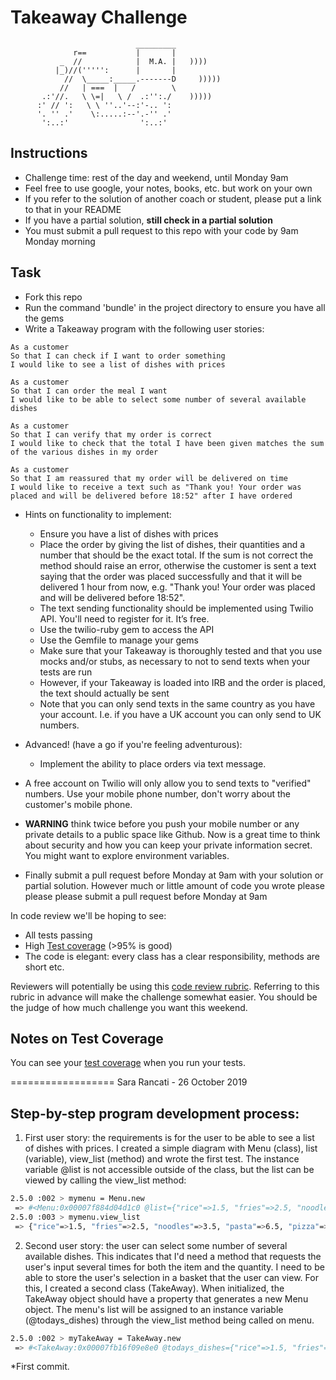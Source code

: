 Takeaway Challenge
==================
```
                            _________
              r==           |       |
           _  //            |  M.A. |   ))))
          |_)//(''''':      |       |
            //  \_____:_____.-------D     )))))
           //   | ===  |   /        \
       .:'//.   \ \=|   \ /  .:'':./    )))))
      :' // ':   \ \ ''..'--:'-.. ':
      '. '' .'    \:.....:--'.-'' .'
       ':..:'                ':..:'

 ```

Instructions
-------

* Challenge time: rest of the day and weekend, until Monday 9am
* Feel free to use google, your notes, books, etc. but work on your own
* If you refer to the solution of another coach or student, please put a link to that in your README
* If you have a partial solution, **still check in a partial solution**
* You must submit a pull request to this repo with your code by 9am Monday morning

Task
-----

* Fork this repo
* Run the command 'bundle' in the project directory to ensure you have all the gems
* Write a Takeaway program with the following user stories:

```
As a customer
So that I can check if I want to order something
I would like to see a list of dishes with prices

As a customer
So that I can order the meal I want
I would like to be able to select some number of several available dishes

As a customer
So that I can verify that my order is correct
I would like to check that the total I have been given matches the sum of the various dishes in my order

As a customer
So that I am reassured that my order will be delivered on time
I would like to receive a text such as "Thank you! Your order was placed and will be delivered before 18:52" after I have ordered
```

* Hints on functionality to implement:
  * Ensure you have a list of dishes with prices
  * Place the order by giving the list of dishes, their quantities and a number that should be the exact total. If the sum is not correct the method should raise an error, otherwise the customer is sent a text saying that the order was placed successfully and that it will be delivered 1 hour from now, e.g. "Thank you! Your order was placed and will be delivered before 18:52".
  * The text sending functionality should be implemented using Twilio API. You'll need to register for it. It’s free.
  * Use the twilio-ruby gem to access the API
  * Use the Gemfile to manage your gems
  * Make sure that your Takeaway is thoroughly tested and that you use mocks and/or stubs, as necessary to not to send texts when your tests are run
  * However, if your Takeaway is loaded into IRB and the order is placed, the text should actually be sent
  * Note that you can only send texts in the same country as you have your account. I.e. if you have a UK account you can only send to UK numbers.

* Advanced! (have a go if you're feeling adventurous):
  * Implement the ability to place orders via text message.

* A free account on Twilio will only allow you to send texts to "verified" numbers. Use your mobile phone number, don't worry about the customer's mobile phone.

* **WARNING** think twice before you push your mobile number or any private details to a public space like Github. Now is a great time to think about security and how you can keep your private information secret. You might want to explore environment variables.

* Finally submit a pull request before Monday at 9am with your solution or partial solution.  However much or little amount of code you wrote please please please submit a pull request before Monday at 9am


In code review we'll be hoping to see:

* All tests passing
* High [Test coverage](https://github.com/makersacademy/course/blob/master/pills/test_coverage.md) (>95% is good)
* The code is elegant: every class has a clear responsibility, methods are short etc.

Reviewers will potentially be using this [code review rubric](docs/review.md).  Referring to this rubric in advance will make the challenge somewhat easier.  You should be the judge of how much challenge you want this weekend.

Notes on Test Coverage
------------------

You can see your [test coverage](https://github.com/makersacademy/course/blob/master/pills/test_coverage.md) when you run your tests.

==================
Sara Rancati - 26 October 2019

Step-by-step program development process:
-----
1. First user story: the requirements is for the user to be able to see a list of dishes with prices. I created a simple diagram with Menu (class), list (variable), view_list (method) and wrote the first test. The instance variable @list is not accessible outside of the class, but the list can be viewed by calling the view_list method:

```sh
2.5.0 :002 > mymenu = Menu.new
 => #<Menu:0x00007f884d04d1c0 @list={"rice"=>1.5, "fries"=>2.5, "noodles"=>3.5, "pasta"=>6.5, "pizza"=>7.5}>
2.5.0 :003 > mymenu.view_list
 => {"rice"=>1.5, "fries"=>2.5, "noodles"=>3.5, "pasta"=>6.5, "pizza"=>7.5}
```

2. Second user story: the user can select some number of several available dishes. This indicates that I'd need a method that requests the user's input several times for both the item and the quantity. I need to be able to store the user's selection in a basket that the user can view. For this, I created a second class (TakeAway). When initialized, the TakeAway object should have a property that generates a new Menu object. The menu's list will be assigned to an instance variable (@todays_dishes) through the view_list method being called on menu.

```sh
2.5.0 :002 > myTakeAway = TakeAway.new
 => #<TakeAway:0x00007fb16f09e8e0 @todays_dishes={"rice"=>1.5, "fries"=>2.5, "noodles"=>3.5, "pasta"=>6.5, "pizza"=>7.5}>
```

*First commit.
